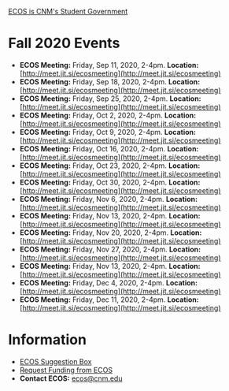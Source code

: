 [ECOS is CNM's Student Government](https://www.cnm.edu/depts/student-activities/student-government)

# Fall 2020 Events
* **ECOS Meeting:** Friday, Sep 11, 2020, 2-4pm. **Location:** [http://meet.jit.si/ecosmeeting](http://meet.jit.si/ecosmeeting)
* **ECOS Meeting:** Friday, Sep 18, 2020, 2-4pm. **Location:** [http://meet.jit.si/ecosmeeting](http://meet.jit.si/ecosmeeting)
* **ECOS Meeting:** Friday, Sep 25, 2020, 2-4pm. **Location:** [http://meet.jit.si/ecosmeeting](http://meet.jit.si/ecosmeeting)
* **ECOS Meeting:** Friday, Oct 2, 2020, 2-4pm. **Location:** [http://meet.jit.si/ecosmeeting](http://meet.jit.si/ecosmeeting)
* **ECOS Meeting:** Friday, Oct 9, 2020, 2-4pm. **Location:** [http://meet.jit.si/ecosmeeting](http://meet.jit.si/ecosmeeting)
* **ECOS Meeting:** Friday, Oct 16, 2020, 2-4pm. **Location:** [http://meet.jit.si/ecosmeeting](http://meet.jit.si/ecosmeeting)
* **ECOS Meeting:** Friday, Oct 23, 2020, 2-4pm. **Location:** [http://meet.jit.si/ecosmeeting](http://meet.jit.si/ecosmeeting)
* **ECOS Meeting:** Friday, Oct 30, 2020, 2-4pm. **Location:** [http://meet.jit.si/ecosmeeting](http://meet.jit.si/ecosmeeting)
* **ECOS Meeting:** Friday, Nov 6, 2020, 2-4pm. **Location:** [http://meet.jit.si/ecosmeeting](http://meet.jit.si/ecosmeeting)
* **ECOS Meeting:** Friday, Nov 13, 2020, 2-4pm. **Location:** [http://meet.jit.si/ecosmeeting](http://meet.jit.si/ecosmeeting)
* **ECOS Meeting:** Friday, Nov 20, 2020, 2-4pm. **Location:** [http://meet.jit.si/ecosmeeting](http://meet.jit.si/ecosmeeting)
* **ECOS Meeting:** Friday, Nov 27, 2020, 2-4pm. **Location:** [http://meet.jit.si/ecosmeeting](http://meet.jit.si/ecosmeeting)
* **ECOS Meeting:** Friday, Nov 13, 2020, 2-4pm. **Location:** [http://meet.jit.si/ecosmeeting](http://meet.jit.si/ecosmeeting)
* **ECOS Meeting:** Friday, Dec 4, 2020, 2-4pm. **Location:** [http://meet.jit.si/ecosmeeting](http://meet.jit.si/ecosmeeting)
* **ECOS Meeting:** Friday, Dec 11, 2020, 2-4pm. **Location:** [http://meet.jit.si/ecosmeeting](http://meet.jit.si/ecosmeeting)

# Information
* [ECOS Suggestion Box](https://www.cnm.edu/depts/student-activities/student-government/executive-council-of-students-ecos-suggestion-box)
* [Request Funding from ECOS](https://www.cnm.edu/depts/student-activities/student-government/special-funding-requests-form)
* **Contact ECOS:** [ecos@cnm.edu](mailto:ecos@cnm.edu)
